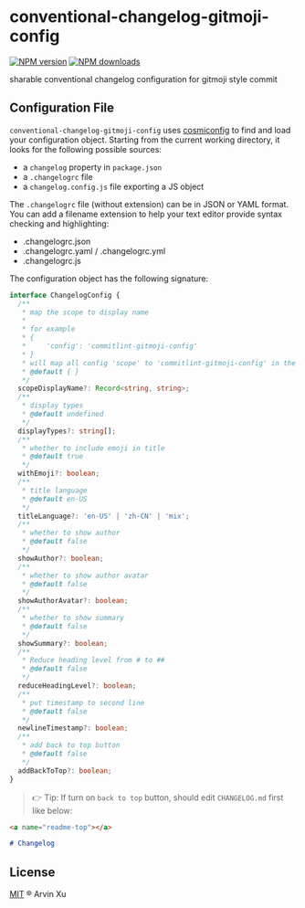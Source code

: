 # conventional-changelog-gitmoji-config

[![NPM version][version-image]][version-url] [![NPM downloads][download-image]][download-url]

sharable conventional changelog configuration for gitmoji style commit

## Configuration File

`conventional-changelog-gitmoji-config` uses [cosmiconfig](https://github.com/davidtheclark/cosmiconfig#cosmiconfigsync) to find and load your configuration object. Starting from the current working directory, it looks for the following possible sources:

- a `changelog` property in `package.json`
- a `.changelogrc` file
- a `changelog.config.js` file exporting a JS object

The `.changelogrc` file (without extension) can be in JSON or YAML format. You can add a filename extension to help your text editor provide syntax checking and highlighting:

- .changelogrc.json
- .changelogrc.yaml / .changelogrc.yml
- .changelogrc.js

The configuration object has the following signature:

```typescript
interface ChangelogConfig {
  /**
   * map the scope to display name
   *
   * for example
   * {
   *     'config': 'commitlint-gitmoji-config'
   * }
   * will map all config 'scope' to 'commitlint-gitmoji-config' in the changelog
   * @default { }
   */
  scopeDisplayName?: Record<string, string>;
  /**
   * display types
   * @default undefined
   */
  displayTypes?: string[];
  /**
   * whether to include emoji in title
   * @default true
   */
  withEmoji?: boolean;
  /**
   * title language
   * @default en-US
   */
  titleLanguage?: 'en-US' | 'zh-CN' | 'mix';
  /**
   * whether to show author
   * @default false
   */
  showAuthor?: boolean;
  /**
   * whether to show author avatar
   * @default false
   */
  showAuthorAvatar?: boolean;
  /**
   * whether to show summary
   * @default false
   */
  showSummary?: boolean;
  /**
   * Reduce heading level from # to ##
   * @default false
   */
  reduceHeadingLevel?: boolean;
  /**
   * put timestamp to second line
   * @default false
   */
  newlineTimestamp?: boolean;
  /**
   * add back to top button
   * @default false
   */
  addBackToTop?: boolean;
}
```

> 👉 Tip: If turn on `back to top` button, should edit `CHANGELOG.md` first like below:

```markdown
<a name="readme-top"></a>

# Changelog
```

## License

[MIT](../../LICENSE) ® Arvin Xu

<!-- npm url -->

[version-image]: http://img.shields.io/npm/v/conventional-changelog-gitmoji-config.svg?color=deepgreen&label=latest
[version-url]: http://npmjs.org/package/conventional-changelog-gitmoji-config
[download-image]: https://img.shields.io/npm/dm/conventional-changelog-gitmoji-config.svg
[download-url]: https://npmjs.org/package/conventional-changelog-gitmoji-config
